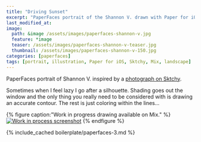 ```yaml
---
title: "Driving Sunset"
excerpt: "PaperFaces portrait of the Shannon V. drawn with Paper for iOS on an iPad."
last_modified_at: 
image: 
  path: &image /assets/images/paperfaces-shannon-v.jpg 
  feature: *image
  teaser: /assets/images/paperfaces-shannon-v-teaser.jpg
  thumbnail: /assets/images/paperfaces-shannon-v-150.jpg
categories: [paperfaces]
tags: [portrait, illustration, Paper for iOS, Sktchy, Mix, landscape]
---
```


PaperFaces portrait of Shannon V. inspired by a [photograph on Sktchy](http://sktchy.com/tQUwNH ).

Sometimes when I feel lazy I go after a silhouette. Shading goes out the window and the only thing you really need to be considered with is drawing an accurate contour. The rest is just coloring within the lines...

{% figure caption:"Work in progress drawing available on Mix." %}
[![Work in process screenshot](/assets/images/paperfaces-shannon-v-process-1-900.jpg)](https://mix.fiftythree.com/11098-Michael-Rose/2575904)
{% endfigure %}

{% include_cached boilerplate/paperfaces-3.md %}
